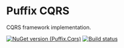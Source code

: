 # Puffix CQRS

CQRS framework implementation.

[![NuGet version (Puffix.Cqrs)](https://img.shields.io/nuget/v/Puffix.Cqrs.svg?style=flat-square)](https://www.nuget.org/packages/Puffix.Cqrs/)
[![Build status](https://github.com/EhRom/Puffix.Cqrs/workflows/.NET%20Core/badge.svg)](https://github.com/EhRom/Puffix.Cqrs/actions?query=workflow%3A%22.NET+Core%22)
